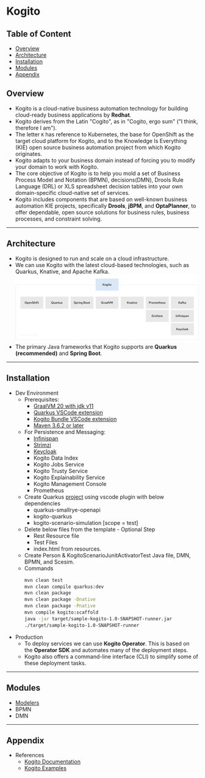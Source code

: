 # Kogito

## Table of Content

- [Overview](#overview)
- [Architecture](#architecture)
- [Installation](#installation)
- [Modules](#modules)
- [Appendix](#appendix)

## Overview

- Kogito is a cloud-native business automation technology for building cloud-ready business applications by **Redhat**.
- Kogito derives from the Latin "Cogito", as in "Cogito, ergo sum" ("I think, therefore I am").
- The letter `K` has reference to Kubernetes, the base for OpenShift as the target cloud platform for Kogito, and to the Knowledge Is Everything (KIE) open source business automation project from which Kogito originates.
- Kogito adapts to your business domain instead of forcing you to modify your domain to work with Kogito.
- The core objective of Kogito is to help you mold a set of Business Process Model and Notation (BPMN), decisions(DMN), Drools Rule Language (DRL) or XLS spreadsheet decision tables into your own domain-specific cloud-native set of services.
- Kogito includes components that are based on well-known business automation KIE projects, specifically **Drools**, **jBPM**, and **OptaPlanner**, to offer dependable, open source solutions for business rules, business processes, and constraint solving.

---

## Architecture

- Kogito is designed to run and scale on a cloud infrastructure.
- We can use Kogito with the latest cloud-based technologies, such as Quarkus, Knative, and Apache Kafka.
![](./01-Images/01-Architecture.png)
- The primary Java frameworks that Kogito supports are **Quarkus (recommended)** and **Spring Boot**. 

---

## Installation

- Dev Environment
  - Prerequisites:
    - [GraalVM 20 with jdk v11](https://github.com/graalvm/graalvm-ce-builds/releases/tag/vm-20.2.0)
    - [Quarkus VSCode extension](https://marketplace.visualstudio.com/items?itemName=redhat.vscode-quarkus)
    - [Kogito Bundle VSCode extension](https://marketplace.visualstudio.com/items?itemName=kie-group.vscode-extension-kogito-bundle)
    - [Maven 3.6.2 or later](https://maven.apache.org/download.cgi)
  - For Persistence and Messaging:
    - [Infinispan](https://infinispan.org/)
    - [Strimzi](https://strimzi.io/)
    - [Keycloak](https://www.keycloak.org/)
    - Kogito Data Index
    - Kogito Jobs Service
    - Kogito Trusty Service
    - Kogito Explainability Service
    - Kogito Management Console
    - Prometheus
  - Create Quarkus [project](./02-MyDev/01-Person/person) using vscode plugin with below dependencies
    - quarkus-smallrye-openapi
    - kogito-quarkus
    - kogito-scenario-simulation [scope = test]
  - Delete below files from the template - Optional Step
    - Rest Resource file
    - Test Files
    - index.html from resources.
  - Create Person & KogitoScenarioJunitActivatorTest Java file, DMN, BPMN, and Scesim.
  - Commands
    ```sh
    mvn clean test
    mvn clean compile quarkus:dev
    mvn clean package
    mvn clean package -Dnative
    mvn clean package -Pnative
    mvn compile kogito:scaffold
    java -jar target/sample-kogito-1.0-SNAPSHOT-runner.jar
    ./target/sample-kogito-1.0-SNAPSHOT-runner
    ```
- Production
  - To deploy services we can use **Kogito Operator**. This is based on the **Operator SDK** and automates many of the deployment steps.
  - Kogito also offers a command-line interface (CLI) to simplify some of these deployment tasks.

---

## Modules
- [Modelers](./03-Modules/01-modeler.md)
- BPMN
- DMN

---

## Appendix
- References
  - [Kogito Documentation](https://docs.jboss.org/kogito/release/latest/html_single/#con-kogito-automation_kogito-docs)
  - [Kogito Examples](https://github.com/kiegroup/kogito-examples)